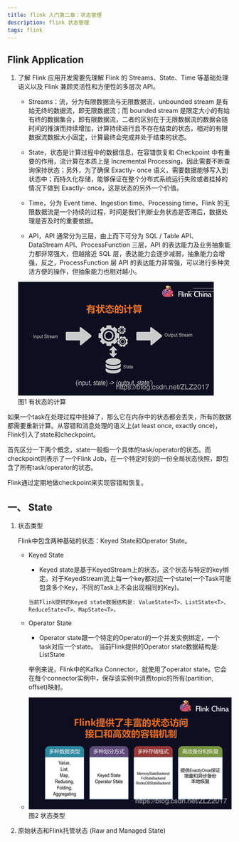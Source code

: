 ```yaml
---
title: flink 入门第二章：状态管理
description: flink 状态管理
tags: flink
---
```


 Flink Application
-

1. 了解 Flink 应用开发需要先理解 Flink 的 Streams、State、Time 等基础处理语义以及 Flink 兼顾灵活性和方便性的多层次 API。

    - Streams：流，分为有限数据流与无限数据流，unbounded stream 是有始无终的数据流，即无限数据流；而 bounded stream 是限定大小的有始有终的数据集合，即有限数据流，二者的区别在于无限数据流的数据会随时间的推演而持续增加，计算持续进行且不存在结束的状态，相对的有限数据流数据大小固定，计算最终会完成并处于结束的状态。
    
    - State，状态是计算过程中的数据信息，在容错恢复和 Checkpoint 中有重要的作用，流计算在本质上是 Incremental Processing，因此需要不断查询保持状态；另外，为了确保 Exactly- once 语义，需要数据能够写入到状态中；而持久化存储，能够保证在整个分布式系统运行失败或者挂掉的情况下做到 Exactly- once，这是状态的另外一个价值。
    
    - Time，分为 Event time、Ingestion time、Processing time，Flink 的无限数据流是一个持续的过程，时间是我们判断业务状态是否滞后，数据处理是否及时的重要依据。
    
    - API，API 通常分为三层，由上而下可分为 SQL / Table API、DataStream API、ProcessFunction 三层，API 的表达能力及业务抽象能力都非常强大，但越接近 SQL 层，表达能力会逐步减弱，抽象能力会增强，反之，ProcessFunction 层 API 的表达能力非常强，可以进行多种灵活方便的操作，但抽象能力也相对越小。
 
    ![有状态的计算](../assets/images/flink/flink-stat-2.png)  
    图1 有状态的计算
    
如果一个task在处理过程中挂掉了，那么它在内存中的状态都会丢失，所有的数据都需要重新计算。从容错和消息处理的语义上(at least once, exactly once)，Flink引入了state和checkpoint。

首先区分一下两个概念，state一般指一个具体的task/operator的状态。而checkpoint则表示了一个Flink Job，在一个特定时刻的一份全局状态快照，即包含了所有task/operator的状态。

Flink通过定期地做checkpoint来实现容错和恢复。
    
一、 State
- 
1. 状态类型    

    Flink中包含两种基础的状态：Keyed State和Operator State。

    - Keyed State
        -  Keyed state是基于KeyedStream上的状态，这个状态与特定的key绑定。对于KeyedStream流上每一个key都对应一个state(一个Task可能包含多个Key，不同的Task上不会出现相同的Key)。
          
          当前Flink提供的Keyed state数据结构是: ValueState<T>、ListState<T>、ReduceState<T>、MapState<T>。
    
    - Operator State
        - Operator state跟一个特定的Operator的一个并发实例绑定，一个task对应一个state。
          当前Flink提供的Operator state数据结构是: ListState<T>
          
         举例来说，Flink中的Kafka Connector，就使用了operator state。它会在每个connector实例中，保存该实例中消费topic的所有(partition, offset)映射。
    - ![状态类型](../assets/images/flink/flink-stat-3.png)  
    图2 状态类型
    
2. 原始状态和Flink托管状态 (Raw and Managed State)    

    